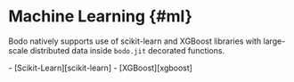 # Machine Learning {#ml}

Bodo natively supports use of scikit-learn and XGBoost libraries with
large-scale distributed data inside `bodo.jit` decorated functions.

<div class="grid cards" markdown>
- [Scikit-Learn][scikit-learn]
- [XGBoost][xgboost]
</div>
